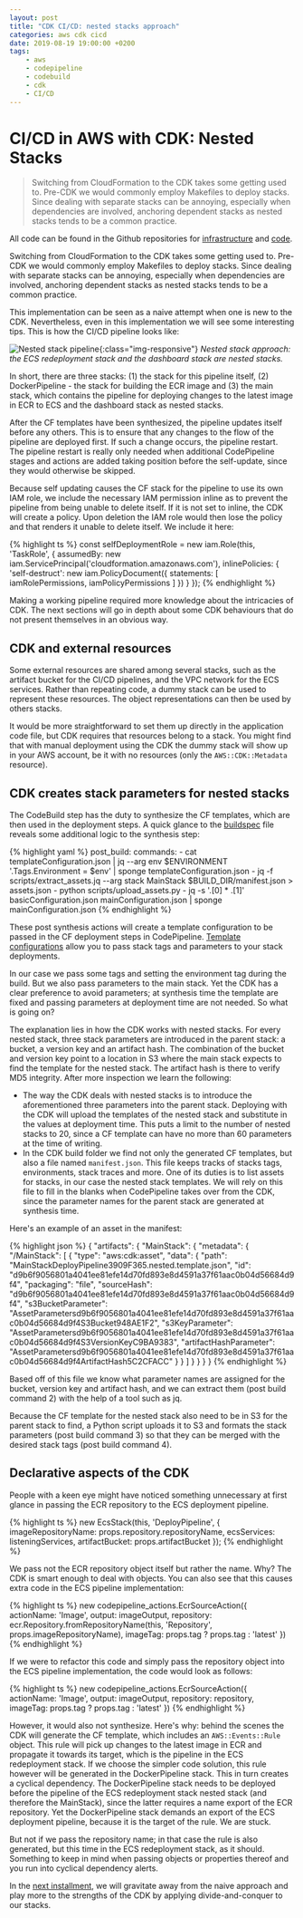 ```yaml
---
layout: post
title: "CDK CI/CD: nested stacks approach"
categories: aws cdk cicd
date: 2019-08-19 19:00:00 +0200
tags:
    - aws
    - codepipeline
    - codebuild
    - cdk
    - CI/CD
---
```


# CI/CD in AWS with CDK: Nested Stacks

> Switching from CloudFormation to the CDK takes some getting used to. Pre-CDK we would commonly employ Makefiles to deploy stacks. Since dealing with separate stacks can be annoying, especially when dependencies are involved, anchoring dependent stacks as nested stacks tends to be a common practice.

All code can be found in the Github repositories for [infrastructure](https://github.com/avanderm/aws-cicd-cdk) and [code](https://github.com/avanderm/aws-cicd-docker).

Switching from CloudFormation to the CDK takes some getting used to. Pre-CDK we would commonly employ Makefiles to deploy stacks. Since dealing with separate stacks can be annoying, especially when dependencies are involved, anchoring dependent stacks as nested stacks tends to be a common practice.

This implementation can be seen as a naive attempt when one is new to the CDK. Nevertheless, even in this implementation we will see some interesting tips. This is how the CI/CD pipeline looks like:

![Nested stack pipeline](/assets/placeholder.png){:class="img-responsive"}
*Nested stack approach: the ECS redeployment stack and the dashboard stack are nested stacks.*

In short, there are three stacks: (1) the stack for this pipeline itself, (2) DockerPipeline - the stack for building the ECR image and (3) the main stack, which contains the pipeline for deploying changes to the latest image in ECR to ECS and the dashboard stack as nested stacks.

After the CF templates have been synthesized, the pipeline updates itself before any others. This is to ensure that any changes to the flow of the pipeline are deployed first. If such a change occurs, the pipeline restart. The pipeline restart is really only needed when additional CodePipeline stages and actions are added taking position before the self-update, since they would otherwise be skipped.

Because self updating causes the CF stack for the pipeline to use its own IAM role, we include the necessary IAM permission inline as to prevent the pipeline from being unable to delete itself. If it is not set to inline, the CDK will create a policy. Upon deletion the IAM role would then lose the policy and that renders it unable to delete itself. We include it here:


{% highlight ts %}
const selfDeploymentRole = new iam.Role(this, 'TaskRole', {
  assumedBy: new iam.ServicePrincipal('cloudformation.amazonaws.com'),
  inlinePolicies: {
    'self-destruct': new iam.PolicyDocument({
      statements: [
        iamRolePermissions,
        iamPolicyPermissions
      ]
    })
  }
});
{% endhighlight %}

Making a working pipeline required more knowledge about the intricacies of CDK. The next sections will go in depth about some CDK behaviours that do not present themselves in an obvious way.

## CDK and external resources

Some external resources are shared among several stacks, such as the artifact bucket for the CI/CD pipelines, and the VPC network for the ECS services. Rather than repeating code, a dummy stack can be used to represent these resources. The object representations can then be used by others stacks.

It would be more straightforward to set them up directly in the application code file, but CDK requires that resources belong to a stack. You might find that with manual deployment using the CDK the dummy stack will show up in your AWS account, be it with no resources (only the `AWS::CDK::Metadata` resource).

## CDK creates stack parameters for nested stacks

The CodeBuild step has the duty to synthesize the CF templates, which are then used in the deployment steps. A quick glance to the [buildspec](https://github.com/avanderm/aws-cicd-cdk/blob/nested-stacks/buildspec.yml) file reveals some additional logic to the synthesis step:

{% highlight yaml %}
post_build:
    commands:
      - cat templateConfiguration.json | jq --arg env $ENVIRONMENT '.Tags.Environment = $env' | sponge templateConfiguration.json
      - jq -f scripts/extract_assets.jq --arg stack MainStack $BUILD_DIR/manifest.json > assets.json
      - python scripts/upload_assets.py
      - jq -s '.[0] * .[1]' basicConfiguration.json mainConfiguration.json | sponge mainConfiguration.json
{% endhighlight %}

These post synthesis actions will create a template configuration to be passed in the CF deployment steps in CodePipeline. [Template configurations](https://docs.aws.amazon.com/AWSCloudFormation/latest/UserGuide/continuous-delivery-codepipeline-cfn-artifacts.html#w2ab1c13c17c15) allow you to pass stack tags and parameters to your stack deployments.

In our case we pass some tags and setting the environment tag during the build. But we also pass parameters to the main stack. Yet the CDK has a clear preference to avoid parameters; at synthesis time the template are fixed and passing parameters at deployment time are not needed. So what is going on?

The explanation lies in how the CDK works with nested stacks. For every nested stack, three stack parameters are introduced in the parent stack: a bucket, a version key and an artifact hash. The combination of the bucket and version key point to a location in S3 where the main stack expects to find the template for the nested stack. The artifact hash is there to verify MD5 integrity. After more inspection we learn the following:

- The way the CDK deals with nested stacks is to introduce the aforementioned three parameters into the parent stack. Deploying with the CDK will upload the templates of the nested stack and substitute in the values at deployment time. This puts a limit to the number of nested stacks to 20, since a CF template can have no more than 60 parameters at the time of writing.
- In the CDK build folder we find not only the generated CF templates, but also a file named `manifest.json`. This file keeps tracks of stacks tags, environments, stack traces and more. One of its duties is to list assets for stacks, in our case the nested stack templates. We will rely on this file to fill in the blanks when CodePipeline takes over from the CDK, since the parameter names for the parent stack are generated at synthesis time.

Here's an example of an asset in the manifest:

{% highlight json %}
{
  "artifacts": {
    "MainStack": {
      "metadata": {
        "/MainStack": [
          {
            "type": "aws:cdk:asset",
            "data": {
              "path": "MainStackDeployPipeline3909F365.nested.template.json",
              "id": "d9b6f9056801a4041ee81efe14d70fd893e8d4591a37f61aac0b04d56684d9f4",
              "packaging": "file",
              "sourceHash": "d9b6f9056801a4041ee81efe14d70fd893e8d4591a37f61aac0b04d56684d9f4",
              "s3BucketParameter": "AssetParametersd9b6f9056801a4041ee81efe14d70fd893e8d4591a37f61aac0b04d56684d9f4S3Bucket948AE1F2",
              "s3KeyParameter": "AssetParametersd9b6f9056801a4041ee81efe14d70fd893e8d4591a37f61aac0b04d56684d9f4S3VersionKeyC9BA9383",
              "artifactHashParameter": "AssetParametersd9b6f9056801a4041ee81efe14d70fd893e8d4591a37f61aac0b04d56684d9f4ArtifactHash5C2CFACC"
            }
          }
        ]
      }
    }
  }
}
{% endhighlight %}

Based off of this file we know what parameter names are assigned for the bucket, version key and artifact hash, and we can extract them (post build command 2) with the help of a tool such as jq.

Because the CF template for the nested stack also need to be in S3 for the parent stack to find, a Python script uploads it to S3 and formats the stack parameters (post build command 3) so that they can be merged with the desired stack tags (post build command 4).

## Declarative aspects of the CDK

People with a keen eye might have noticed something unnecessary at first glance in passing the ECR repository to the ECS deployment pipeline.


{% highlight ts %}
new EcsStack(this, 'DeployPipeline', {
  imageRepositoryName: props.repository.repositoryName,
  ecsServices: listeningServices,
  artifactBucket: props.artifactBucket
});
{% endhighlight %}

We pass not the ECR repository object itself but rather the name. Why? The CDK is smart enough to deal with objects. You can also see that this causes extra code in the ECS pipeline implementation:

{% highlight ts %}
new codepipeline_actions.EcrSourceAction({
  actionName: 'Image',
  output: imageOutput,
  repository: ecr.Repository.fromRepositoryName(this, 'Repository', props.imageRepositoryName),
  imageTag: props.tag ? props.tag : 'latest'
})
{% endhighlight %}

If we were to refactor this code and simply pass the repository object into the ECS pipeline implementation, the code would look as follows:

{% highlight ts %}
new codepipeline_actions.EcrSourceAction({
  actionName: 'Image',
  output: imageOutput,
  repository: repository,
  imageTag: props.tag ? props.tag : 'latest'
})
{% endhighlight %}

However, it would also not synthesize. Here's why: behind the scenes the CDK will generate the CF template, which includes an `AWS::Events::Rule` object. This rule will pick up changes to the latest image in ECR and propagate it towards its target, which is the pipeline in the ECS redeployment stack. If we choose the simpler code solution, this rule however will be generated in the DockerPipeline stack. This in turn creates a cyclical dependency. The DockerPipeline stack needs to be deployed before the pipeline of the ECS redeployment stack nested stack (and therefore the MainStack), since the latter requires a name export of the ECR repository. Yet the DockerPipeline stack demands an export of the ECS deployment pipeline, because it is the target of the rule. We are stuck.

But not if we pass the repository name; in that case the rule is also generated, but this time in the ECS redeployment stack, as it should. Something to keep in mind when passing objects or properties thereof and you run into cyclical dependency alerts.

In the [next installment](/aws/cdk/cicd/2019-08-19-separate-stacks), we will gravitate away from the naive approach and play more to the strengths of the CDK by applying divide-and-conquer to our stacks.
